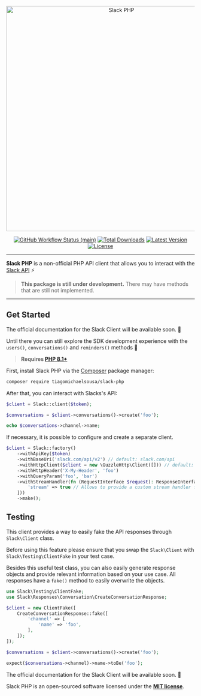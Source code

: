 <p align="center">
    <img src="https://raw.githubusercontent.com/tiagomichaelsousa/slack-php/main/art/client.png" width="600" alt="Slack PHP">
    <p align="center">
        <a href="https://github.com/tiagomichaelsousa/slack-php/actions"><img alt="GitHub Workflow Status (main)" src="https://github.com/tiagomichaelsousa/slack-laravel/actions/workflows/tests.yml/badge.svg?branch=main"></a>
        <a href="https://packagist.org/packages/tiagomichaelsousa/slack-php"><img alt="Total Downloads" src="https://img.shields.io/packagist/dt/tiagomichaelsousa/slack-php"></a>
        <a href="https://packagist.org/packages/tiagomichaelsousa/slack-php"><img alt="Latest Version" src="https://img.shields.io/packagist/v/tiagomichaelsousa/slack-php"></a>
        <a href="https://packagist.org/packages/tiagomichaelsousa/slack-php"><img alt="License" src="https://img.shields.io/github/license/tiagomichaelsousa/slack-php"></a>
    </p>
</p>

------
**Slack PHP** is a non-official PHP API client that allows you to interact with the [Slack API](https://api.slack.com/methods) ⚡️

> **This package is still under development.** There may have methods that are still not implemented.

<hr />

## Get Started

The official documentation for the Slack Client will be available soon. 👀

Until there you can still explore the SDK development experience with the `users()`, `conversations()` and `reminders()` methods 🚀

> **Requires [PHP 8.1+](https://php.net/releases/)**

First, install Slack PHP via the [Composer](https://getcomposer.org/) package manager:

```bash
composer require tiagomichaelsousa/slack-php
```

After that, you can interact with Slacks's API:

```php
$client = Slack::client($token);

$conversations = $client->conversations()->create('foo');

echo $conversations->channel->name;
```

If necessary, it is possible to configure and create a separate client.

```php
$client = Slack::factory()
    ->withApiKey($token)
    ->withBaseUri('slack.com/api/v2') // default: slack.com/api
    ->withHttpClient($client = new \GuzzleHttp\Client([])) // default: HTTP client found using PSR-18 HTTP Client 
    ->withHttpHeader('X-My-Header', 'foo')
    ->withQueryParam('foo', 'bar')
    ->withStreamHandler(fn (RequestInterface $request): ResponseInterface => $client->send($request, [
        'stream' => true // Allows to provide a custom stream handler for the http client.
    ]))
    ->make();
```

## Testing

This client provides a way to easily fake the API responses through `Slack\Client` class. 

Before using this feature please ensure that you swap the `Slack\Client` with `Slack\Testing\ClientFake` in your test case.

Besides this useful test class, you can also easily generate response objects and provide relevant information based on your use case. All responses have a `fake()` method to easily overwrite the objects.

```php
use Slack\Testing\ClientFake;
use Slack\Responses\Conversation\CreateConversationResponse;

$client = new ClientFake([
    CreateConversationResponse::fake([
        'channel' => [
            'name' => 'foo',
        ],
    ]);
]);

$conversations = $client->conversations()->create('foo');

expect($conversations->channel)->name->toBe('foo');
```

The official documentation for the Slack Client will be available soon. 👀

Slack PHP is an open-sourced software licensed under the **[MIT license](https://opensource.org/licenses/MIT)**.
